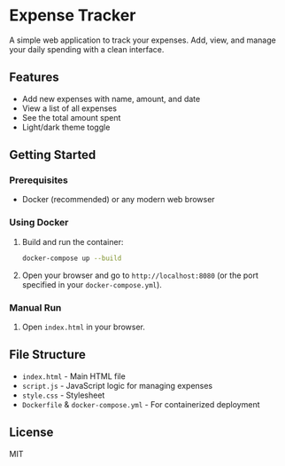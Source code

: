 # Expense Tracker

A simple web application to track your expenses. Add, view, and manage your daily spending with a clean interface.

## Features
- Add new expenses with name, amount, and date
- View a list of all expenses
- See the total amount spent
- Light/dark theme toggle

## Getting Started

### Prerequisites
- Docker (recommended) or any modern web browser

### Using Docker
1. Build and run the container:
   ```bash
   docker-compose up --build
   ```
2. Open your browser and go to `http://localhost:8080` (or the port specified in your `docker-compose.yml`).

### Manual Run
1. Open `index.html` in your browser.

## File Structure
- `index.html` - Main HTML file
- `script.js` - JavaScript logic for managing expenses
- `style.css` - Stylesheet
- `Dockerfile` & `docker-compose.yml` - For containerized deployment

## License
MIT
